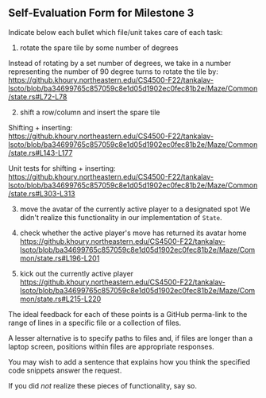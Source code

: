 ## Self-Evaluation Form for Milestone 3

Indicate below each bullet which file/unit takes care of each task:

1. rotate the spare tile by some number of degrees

Instead of rotating by a set number of degrees, we take in a number representing
the number of 90 degree turns to rotate the tile by:  
https://github.khoury.northeastern.edu/CS4500-F22/tankalav-lsoto/blob/ba34699765c857059c8e1d05d1902ec0fec81b2e/Maze/Common/state.rs#L72-L78

2. shift a row/column and insert the spare tile

Shifting + inserting:  
https://github.khoury.northeastern.edu/CS4500-F22/tankalav-lsoto/blob/ba34699765c857059c8e1d05d1902ec0fec81b2e/Maze/Common/state.rs#L143-L177

Unit tests for shifting + inserting:  
https://github.khoury.northeastern.edu/CS4500-F22/tankalav-lsoto/blob/ba34699765c857059c8e1d05d1902ec0fec81b2e/Maze/Common/state.rs#L303-L313
   
3. move the avatar of the currently active player to a designated spot
We didn't realize this functionality in our implementation of `State`.

4. check whether the active player's move has returned its avatar home
https://github.khoury.northeastern.edu/CS4500-F22/tankalav-lsoto/blob/ba34699765c857059c8e1d05d1902ec0fec81b2e/Maze/Common/state.rs#L196-L201

5. kick out the currently active player
https://github.khoury.northeastern.edu/CS4500-F22/tankalav-lsoto/blob/ba34699765c857059c8e1d05d1902ec0fec81b2e/Maze/Common/state.rs#L215-L220

The ideal feedback for each of these points is a GitHub
perma-link to the range of lines in a specific file or a collection of
files.

A lesser alternative is to specify paths to files and, if files are
longer than a laptop screen, positions within files are appropriate
responses.

You may wish to add a sentence that explains how you think the
specified code snippets answer the request.

If you did *not* realize these pieces of functionality, say so.

